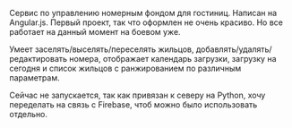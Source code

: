 Сервис по управлению номерным фондом для гостиниц. Написан на Angular.js. Первый проект, так что оформлен не очень красиво. Но все работает на данный момент на боевом уже. 

Умеет заселять/выселять/переселять жильцов, добавлять/удалять/редактировать номера, отображает календарь загрузки, загрузку на сегодня и список жильцов с ранжированием по различным параметрам.

Сейчас не запускается, так как привязан к северу на Python, хочу переделать на связь с Firebase, чтоб можно было использовать отдельно.
